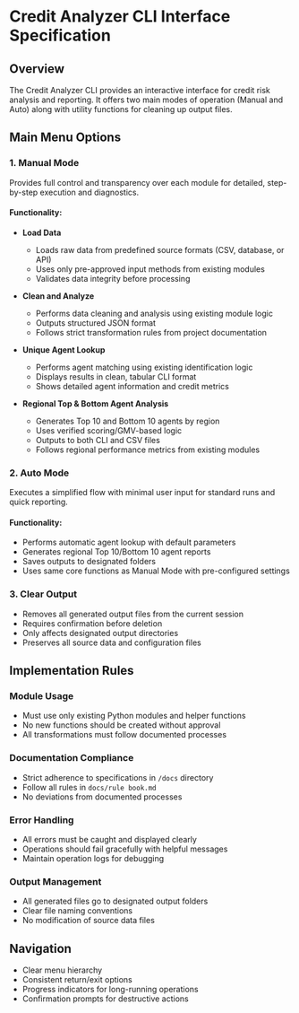 # Credit Analyzer CLI Interface Specification

## Overview
The Credit Analyzer CLI provides an interactive interface for credit risk analysis and reporting. It offers two main modes of operation (Manual and Auto) along with utility functions for cleaning up output files.

## Main Menu Options

### 1. Manual Mode
Provides full control and transparency over each module for detailed, step-by-step execution and diagnostics.

#### Functionality:
- **Load Data**
  - Loads raw data from predefined source formats (CSV, database, or API)
  - Uses only pre-approved input methods from existing modules
  - Validates data integrity before processing

- **Clean and Analyze**
  - Performs data cleaning and analysis using existing module logic
  - Outputs structured JSON format
  - Follows strict transformation rules from project documentation

- **Unique Agent Lookup**
  - Performs agent matching using existing identification logic
  - Displays results in clean, tabular CLI format
  - Shows detailed agent information and credit metrics

- **Regional Top & Bottom Agent Analysis**
  - Generates Top 10 and Bottom 10 agents by region
  - Uses verified scoring/GMV-based logic
  - Outputs to both CLI and CSV files
  - Follows regional performance metrics from existing modules

### 2. Auto Mode
Executes a simplified flow with minimal user input for standard runs and quick reporting.

#### Functionality:
- Performs automatic agent lookup with default parameters
- Generates regional Top 10/Bottom 10 agent reports
- Saves outputs to designated folders
- Uses same core functions as Manual Mode with pre-configured settings

### 3. Clear Output
- Removes all generated output files from the current session
- Requires confirmation before deletion
- Only affects designated output directories
- Preserves all source data and configuration files

## Implementation Rules

### Module Usage
- Must use only existing Python modules and helper functions
- No new functions should be created without approval
- All transformations must follow documented processes

### Documentation Compliance
- Strict adherence to specifications in `/docs` directory
- Follow all rules in `docs/rule book.md`
- No deviations from documented processes

### Error Handling
- All errors must be caught and displayed clearly
- Operations should fail gracefully with helpful messages
- Maintain operation logs for debugging

### Output Management
- All generated files go to designated output folders
- Clear file naming conventions
- No modification of source data files

## Navigation
- Clear menu hierarchy
- Consistent return/exit options
- Progress indicators for long-running operations
- Confirmation prompts for destructive actions
